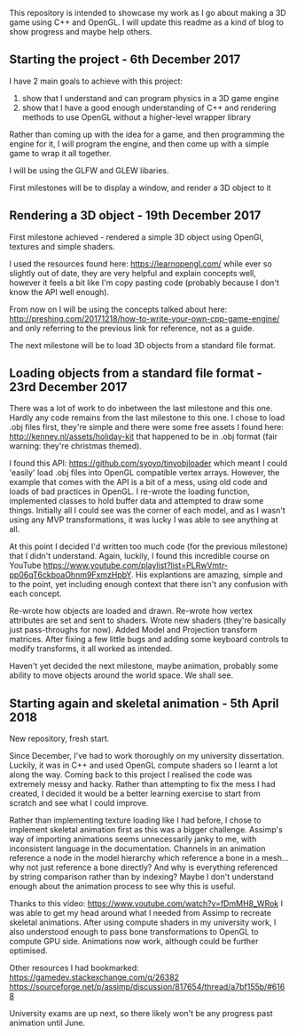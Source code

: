 This repository is intended to showcase my work as I go about making a 3D game using C++ and OpenGL.
I will update this readme as a kind of blog to show progress and maybe help others.

## Starting the project - 6th December 2017

I have 2 main goals to achieve with this project:
1) show that I understand and can program physics in a 3D game engine
2) show that I have a good enough understanding of C++ and rendering methods to use OpenGL without a higher-level wrapper library

Rather than coming up with the idea for a game, and then programming the engine for it, I will program the engine, and then come up with a simple game to wrap it all together.

I will be using the GLFW and GLEW libaries.

First milestones will be to display a window, and render a 3D object to it

## Rendering a 3D object - 19th December 2017

First milestone achieved - rendered a simple 3D object using OpenGl, textures and simple shaders.

I used the resources found here: https://learnopengl.com/ while ever so slightly out of date, they are very helpful and explain concepts well,
however it feels a bit like I'm copy pasting code (probably because I don't know the API well enough).

From now on I will be using the concepts talked about here: http://preshing.com/20171218/how-to-write-your-own-cpp-game-engine/ and only referring to the previous link for reference, not as a guide. 

The next milestone will be to load 3D objects from a standard file format.

## Loading objects from a standard file format - 23rd December 2017

There was a lot of work to do inbetween the last milestone and this one. Hardly any code remains from the last milestone to this one. I chose to load .obj files first, they're simple and there were some free assets I found here: http://kenney.nl/assets/holiday-kit that happened to be in .obj format (fair warning: they're christmas themed).

I found this API: https://github.com/syoyo/tinyobjloader which meant I could 'easily' load .obj files into OpenGL compatible vertex arrays. However, the example that comes with the API is a bit of a mess, using old code and loads of bad practices in OpenGL. I re-wrote the loading function, implemented classes to hold buffer data and attempted to draw some things. Initially all I could see was the corner of each model, and as I wasn't using any MVP transformations, it was lucky I was able to see anything at all. 

At this point I decided I'd written too much code (for the previous milestone) that I didn't understand. Again, luckily, I found this incredible course on YouTube https://www.youtube.com/playlist?list=PLRwVmtr-pp06qT6ckboaOhnm9FxmzHpbY. His explantions are amazing, simple and to the point, yet including enough context that there isn't any confusion with each concept.

Re-wrote how objects are loaded and drawn. Re-wrote how vertex attributes are set and sent to shaders. Wrote new shaders (they're basically just pass-throughs for now). Added Model and Projection transform matrices. After fixing a few little bugs and adding some keyboard controls to modify transforms, it all worked as intended.

Haven't yet decided the next milestone, maybe animation, probably some ability to move objects around the world space. We shall see.

## Starting again and skeletal animation - 5th April 2018

New repository, fresh start. 

Since December, I've had to work thoroughly on my university dissertation. Luckily, it was in C++ and used OpenGL compute shaders so I learnt a lot along the way. Coming back to this project I realised the code was extremely messy and hacky. Rather than attempting to fix the mess I had created, I decided it would be a better learning exercise to start from scratch and see what I could improve.

Rather than implementing texture loading like I had before, I chose to implement skeletal animation first as this was a bigger challenge. Assimp's way of importing animations seems unnecessarily janky to me, with inconsistent language in the documentation. Channels in an animation reference a node in the model hierarchy which reference a bone in a mesh... why not just reference a bone directly? And why is everything referenced by string comparison rather than by indexing? Maybe I don't understand enough about the animation process to see why this is useful.

Thanks to this video: https://www.youtube.com/watch?v=fDmMH8_WRok I was able to get my head around what I needed from Assimp to recreate skeletal animations. After using compute shaders in my university work, I also understood enough to pass bone transformations to OpenGL to compute GPU side. Animations now work, although could be further optimised.

Other resources I had bookmarked: \
https://gamedev.stackexchange.com/q/26382 \
https://sourceforge.net/p/assimp/discussion/817654/thread/a7bf155b/#6168

University exams are up next, so there likely won't be any progress past animation until June.